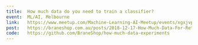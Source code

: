 ```yaml
---
title:  How much data do you need to train a classifier?
event:  ML/AI, Melbourne
link:   https://www.meetup.com/Machine-Learning-AI-Meetup/events/xgxjvpyzdbzb/
post:   https://braneshop.com.au/posts/2018-12-17-How-Much-Data-For-Retraining.html
code:   https://github.com/BraneShop/how-much-data-experiments
---
```


